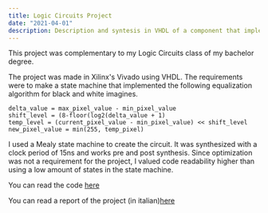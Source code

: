 ```yaml
---
title: Logic Circuits Project
date: "2021-04-01"
description: Description and syntesis in VHDL of a component that implements histogram equalization of a grey scale image with 256 levels.
---
```


This project was complementary to my Logic Circuits class of my bachelor degree.

The project was made in Xilinx's Vivado using VHDL. The requirements were to make a state machine that implemented the following equalization algorithm for black and white imagines.

```
delta_value = max_pixel_value - min_pixel_value
shift_level = (8-floor(log2(delta_value + 1)
temp_level = (current_pixel_value - min_pixel_value) << shift_level
new_pixel_value = min(255, temp_pixel)
```

I used a Mealy state machine to create the circuit. It was synthesized with a clock period of 15ns and works pre and post synthesis. Since optimization was not a requirement for the project, I valued code readability higher than using a low amount of states in the state machine.

You can read the code [here](https://github.com/chiarabia/Progetto-Reti-Logiche-2021/blob/main/progetto%20reti.vhd)

You can read a report of the project (in italian)[here](https://github.com/chiarabia/Progetto-Reti-Logiche-2021/blob/main/report.pdf)